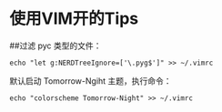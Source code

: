# 使用VIM开的Tips
##过滤 pyc 类型的文件：
```
echo "let g:NERDTreeIgnore=['\.pyg$']" >> ~/.vimrc
```
默认启动 Tomorrow-Ngiht 主题，执行命令：
```
echo "colorscheme Tomorrow-Night" >> ~/.vimrc
```
